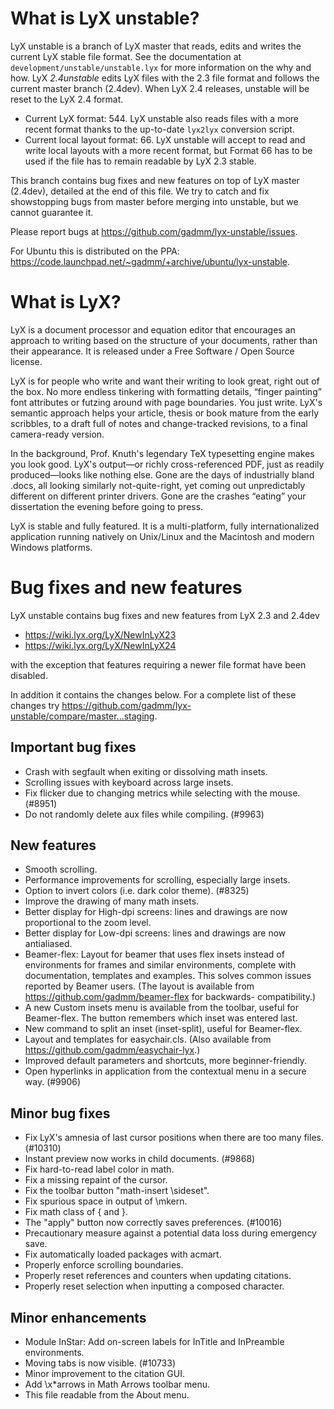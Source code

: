 # What is LyX unstable?

LyX unstable is a branch of LyX master that reads, edits and writes the current
LyX stable file format. See the documentation at
`development/unstable/unstable.lyx` for more information on the why and how. LyX
*2.4unstable* edits LyX files with the 2.3 file format and follows the current
master branch (2.4dev). When LyX 2.4 releases, unstable will be reset to the LyX
2.4 format.

* Current LyX format: 544. LyX unstable also reads files with a more recent
  format thanks to the up-to-date `lyx2lyx` conversion script.
* Current local layout format: 66. LyX unstable will accept to read and write
  local layouts with a more recent format, but Format 66 has to be used if the
  file has to remain readable by LyX 2.3 stable.

This branch contains bug fixes and new features on top of LyX master (2.4dev),
detailed at the end of this file. We try to catch and fix showstopping bugs from
master before merging into unstable, but we cannot guarantee it.

Please report bugs at <https://github.com/gadmm/lyx-unstable/issues>.

For Ubuntu this is distributed on the PPA:
<https://code.launchpad.net/~gadmm/+archive/ubuntu/lyx-unstable>.

# What is LyX?

LyX is a document processor and equation editor that encourages an approach to
writing based on the structure of your documents, rather than their appearance.
It is released under a Free Software / Open Source license.

LyX is for people who write and want their writing to look great, right out of
the box. No more endless tinkering with formatting details, “finger painting”
font attributes or futzing around with page boundaries. You just write. LyX's
semantic approach helps your article, thesis or book mature from the early
scribbles, to a draft full of notes and change-tracked revisions, to a final
camera-ready version.

In the background, Prof. Knuth's legendary TeX typesetting engine makes you look
good. LyX's output—or richly cross-referenced PDF, just as readily
produced—looks like nothing else. Gone are the days of industrially bland .docs,
all looking similarly not-quite-right, yet coming out unpredictably different on
different printer drivers. Gone are the crashes “eating” your dissertation the
evening before going to press.

LyX is stable and fully featured. It is a multi-platform, fully
internationalized application running natively on Unix/Linux and the Macintosh
and modern Windows platforms.

# Bug fixes and new features

LyX unstable contains bug fixes and new features from LyX 2.3 and 2.4dev
* <https://wiki.lyx.org/LyX/NewInLyX23>
* <https://wiki.lyx.org/LyX/NewInLyX24>

with the exception that features requiring a newer file format have been
disabled.

In addition it contains the changes below. For a complete list of these changes
try <https://github.com/gadmm/lyx-unstable/compare/master...staging>.

## Important bug fixes

* Crash with segfault when exiting or dissolving math insets.
* Scrolling issues with keyboard across large insets.
* Fix flicker due to changing metrics while selecting with the mouse. (#8951)
* Do not randomly delete aux files while compiling. (#9963)

## New features

* Smooth scrolling.
* Performance improvements for scrolling, especially large insets.
* Option to invert colors (i.e. dark color theme). (#8325)
* Improve the drawing of many math insets.
* Better display for High-dpi screens: lines and drawings are now proportional
  to the zoom level.
* Better display for Low-dpi screens: lines and drawings are now antialiased.
* Beamer-flex: Layout for beamer that uses flex insets instead of environments
  for frames and similar environments, complete with documentation, templates
  and examples. This solves common issues reported by Beamer users. (The layout
  is available from <https://github.com/gadmm/beamer-flex> for backwards-
  compatibility.)
* A new Custom insets menu is available from the toolbar, useful for Beamer-flex.
  The button remembers which inset was entered last.
* New command to split an inset (inset-split), useful for Beamer-flex.
* Layout and templates for easychair.cls. (Also available from
  <https://github.com/gadmm/easychair-lyx>.)
* Improved default parameters and shortcuts, more beginner-friendly.
* Open hyperlinks in application from the contextual menu in a secure way.
  (#9906)

## Minor bug fixes

* Fix LyX's amnesia of last cursor positions when there are too many files.
  (#10310)
* Instant preview now works in child documents. (#9868)
* Fix hard-to-read label color in math.
* Fix a missing repaint of the cursor.
* Fix the toolbar button "math-insert \sideset".
* Fix spurious space in output of \mkern.
* Fix math class of \{ and \}.
* The "apply" button now correctly saves preferences. (#10016)
* Precautionary measure against a potential data loss during emergency save.
* Fix automatically loaded packages with acmart.
* Properly enforce scrolling boundaries.
* Properly reset references and counters when updating citations.
* Properly reset selection when inputting a composed character.

## Minor enhancements

* Module InStar: Add on-screen labels for InTitle and InPreamble environments.
* Moving tabs is now visible. (#10733)
* Minor improvement to the citation GUI.
* Add \x*arrows in Math Arrows toolbar menu.
* This file readable from the About menu.
